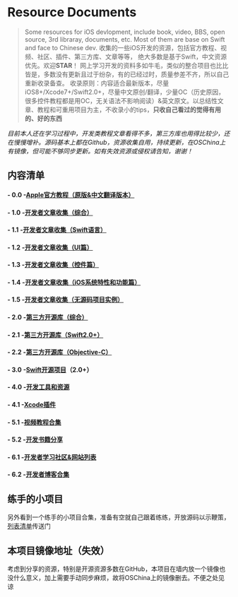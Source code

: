 # Resource Documents

> Some resources for iOS devlopment, include book, video, BBS, open source, 3rd libraray, documents, etc. Most of them are base on Swift and face to Chinese dev.
> 收集的一些iOS开发的资源，包括官方教程、视频、社区、插件、第三方库、文章等等， 绝大多数是基于Swift，中文资源优先。欢迎**STAR**！
> 网上学习开发的资料多如牛毛，类似的整合项目也比比皆是，多数没有更新且过于纷杂，有的已经过时，质量参差不齐，所以自己重新收录备查。
> 收录原则：内容适合最新版本，尽量iOS8+/Xcode7+/Swift2.0+，尽量中文原创/翻译，少量OC（历史原因，很多控件教程都是用OC，无关语法不影响阅读）&英文原文。以总结性文章、教程和可重用项目为主，不收录小的tips，**只收自己看过的觉得有用的、好的东西**

_目前本人还在学习过程中，开发类教程文章看得不多，第三方库也用得比较少，还在慢慢增补。源码基本上都在Github，资源收集自用，持续更新，在OSChina上有镜像，但可能不够同步更新。如有失效资源或侵权请告知，谢谢！_

## 内容清单
#### - 0.0 -[Apple官方教程（原版&中文翻译版本）][1]
#### - 1.0 -[开发者文章收集（综合）][2]
#### - 1.1 -[开发者文章收集（Swift语言）][3]
#### - 1.2 -[开发者文章收集（UI篇）][4]
#### - 1.3 -[开发者文章收集（控件篇）][5]
#### - 1.4 -[开发者文章收集（iOS系统特性和功能篇）][6]
#### - 1.5 -[开发者文章收集（无源码项目实例）][7]
#### - 2.0 -[第三方开源库（综合）][8]
#### - 2.1 -[第三方开源库（Swift2.0+）][9]
#### - 2.2 -[第三方开源库（Objective-C）][10] 
#### - 3.0 -[Swift开源项目][11]（2.0+）
#### - 4.0 -[开发工具和资源][12]
#### - 4.1 -[Xcode插件][13]
#### - 5.1 -[视频教程合集][14]
#### - 5.2 -[开发书籍分享][15]
#### - 6.1 -[开发者学习社区&网站列表][16]
#### - 6.2 -[开发者博客合集][17]

## 练手的小项目
另外看到一个练手的小项目合集，准备有空就自己跟着练练，开放源码以示鞭策，[列表清单][18]传送门

## 本项目镜像地址（失效）
考虑到分享的资源，特别是开源资源多数在GitHub，本项目在墙内放一个镜像也没什么意义，加上需要手动同步麻烦，故将OSChina上的镜像删去。不便之处见谅

[1]:	0.0fromApple.md
[2]:	1.0other.md
[3]:	1.1swift.md
[4]:	1.2UI.md
[5]:	1.3widget.md
[6]:	1.4iosFunction.md
[7]:	1.5project.md
[8]:	2.03rdLib.md
[9]:	2.1swiftLib.md
[10]:	2.2ocLib.md
[11]:	3.0SwiftProject.md
[12]:	4.0ToolAndRes.md
[13]:	4.1Xcode.md
[14]:	5.1Video.md
[15]:	5.2books.md
[16]:	6.1bbs.md
[17]:	6.2blog.md
[18]:	tryList.md
